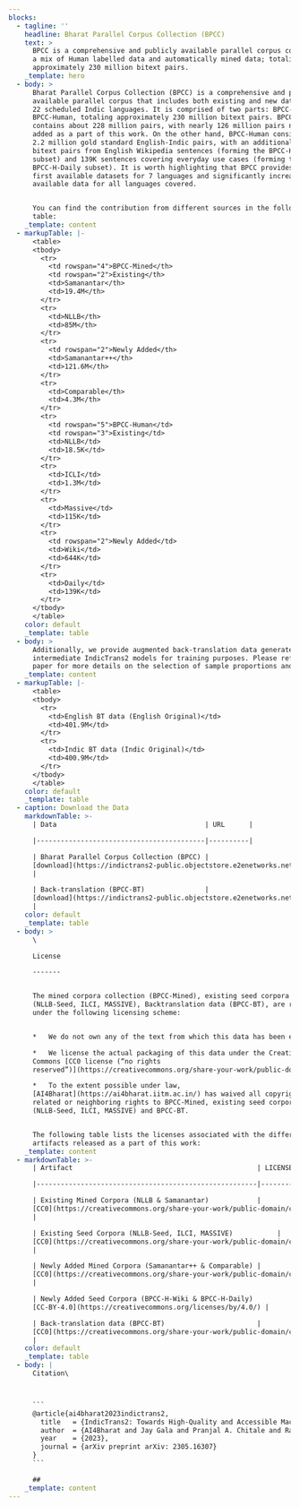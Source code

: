 ```yaml
---
blocks:
  - tagline: ''
    headline: Bharat Parallel Corpus Collection (BPCC)
    text: >
      BPCC is a comprehensive and publicly available parallel corpus containing
      a mix of Human labelled data and automatically mined data; totaling to
      approximately 230 million bitext pairs.
    _template: hero
  - body: >
      Bharat Parallel Corpus Collection (BPCC) is a comprehensive and publicly
      available parallel corpus that includes both existing and new data for all
      22 scheduled Indic languages. It is comprised of two parts: BPCC-Mined and
      BPCC-Human, totaling approximately 230 million bitext pairs. BPCC-Mined
      contains about 228 million pairs, with nearly 126 million pairs newly
      added as a part of this work. On the other hand, BPCC-Human consists of
      2.2 million gold standard English-Indic pairs, with an additional 644K
      bitext pairs from English Wikipedia sentences (forming the BPCC-H-Wiki
      subset) and 139K sentences covering everyday use cases (forming the
      BPCC-H-Daily subset). It is worth highlighting that BPCC provides the
      first available datasets for 7 languages and significantly increases the
      available data for all languages covered.


      You can find the contribution from different sources in the following
      table:
    _template: content
  - markupTable: |-
      <table>
      <tbody>
        <tr>
          <td rowspan="4">BPCC-Mined</th>
          <td rowspan="2">Existing</th>
          <td>Samanantar</th>
          <td>19.4M</th>
        </tr>
        <tr>
          <td>NLLB</th>
          <td>85M</th>
        </tr>
        <tr>
          <td rowspan="2">Newly Added</th>
          <td>Samanantar++</th>
          <td>121.6M</th>
        </tr>
        <tr>
          <td>Comparable</th>
          <td>4.3M</th>
        </tr>
        <tr>
          <td rowspan="5">BPCC-Human</td>
          <td rowspan="3">Existing</td>
          <td>NLLB</td>
          <td>18.5K</td>
        </tr>
        <tr>
          <td>ICLI</td>
          <td>1.3M</td>
        </tr>
        <tr>
          <td>Massive</td>
          <td>115K</td>
        </tr>
        <tr>
          <td rowspan="2">Newly Added</td>
          <td>Wiki</td>
          <td>644K</td>
        </tr>
        <tr>
          <td>Daily</td>
          <td>139K</td>
        </tr>
      </tbody>
      </table>
    color: default
    _template: table
  - body: >
      Additionally, we provide augmented back-translation data generated by our
      intermediate IndicTrans2 models for training purposes. Please refer our
      paper for more details on the selection of sample proportions and sources.
    _template: content
  - markupTable: |-
      <table>
      <tbody>
        <tr>
          <td>English BT data (English Original)</td>
          <td>401.9M</td>
        </tr>
        <tr>
          <td>Indic BT data (Indic Original)</td>
          <td>400.9M</td>
        </tr>
      </tbody>
      </table>
    color: default
    _template: table
  - caption: Download the Data
    markdownTable: >-
      | Data                                     | URL      |

      |------------------------------------------|----------|

      | Bharat Parallel Corpus Collection (BPCC) |
      [download](https://indictrans2-public.objectstore.e2enetworks.net/BPCC.zip)
      |

      | Back-translation (BPCC-BT)               |
      [download](https://indictrans2-public.objectstore.e2enetworks.net/BT_data.zip)
      |
    color: default
    _template: table
  - body: >
      \

      License

      -------


      The mined corpora collection (BPCC-Mined), existing seed corpora
      (NLLB-Seed, ILCI, MASSIVE), Backtranslation data (BPCC-BT), are released
      under the following licensing scheme:


      *   We do not own any of the text from which this data has been extracted.

      *   We license the actual packaging of this data under the Creative
      Commons [CC0 license (“no rights
      reserved”)](https://creativecommons.org/share-your-work/public-domain/cc0/).

      *   To the extent possible under law,
      [AI4Bharat](https://ai4bharat.iitm.ac.in/) has waived all copyright and
      related or neighboring rights to BPCC-Mined, existing seed corpora
      (NLLB-Seed, ILCI, MASSIVE) and BPCC-BT.


      The following table lists the licenses associated with the different
      artifacts released as a part of this work:
    _template: content
  - markdownTable: >-
      | Artifact                                              | LICENSE   |

      |-------------------------------------------------------|-----------|

      | Existing Mined Corpora (NLLB & Samanantar)            |
      [CC0](https://creativecommons.org/share-your-work/public-domain/cc0/)      
      |

      | Existing Seed Corpora (NLLB-Seed, ILCI, MASSIVE)           |
      [CC0](https://creativecommons.org/share-your-work/public-domain/cc0/)      
      |

      | Newly Added Mined Corpora (Samanantar++ & Comparable) |
      [CC0](https://creativecommons.org/share-your-work/public-domain/cc0/)      
      |

      | Newly Added Seed Corpora (BPCC-H-Wiki & BPCC-H-Daily)               |
      [CC-BY-4.0](https://creativecommons.org/licenses/by/4.0/) |

      | Back-translation data (BPCC-BT)                       |
      [CC0](https://creativecommons.org/share-your-work/public-domain/cc0/)      
      |
    color: default
    _template: table
  - body: |
      Citation\



      ```
      @article{ai4bharat2023indictrans2,
        title   = {IndicTrans2: Towards High-Quality and Accessible Machine Translation Models for all 22 Scheduled Indian Languages},
        author  = {AI4Bharat and Jay Gala and Pranjal A. Chitale and Raghavan AK and Sumanth Doddapaneni and Varun Gumma and Aswanth Kumar and Janki Nawale and Anupama Sujatha and Ratish Puduppully and Vivek Raghavan and Pratyush Kumar and Mitesh M. Khapra and Raj Dabre and Anoop Kunchukuttan},
        year    = {2023},
        journal = {arXiv preprint arXiv: 2305.16307}
      }
      ```

      ##
    _template: content
---
```


